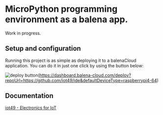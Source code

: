 # MicroPython programming environment as a balena app.

Work in progress.

## Setup and configuration

Running this project is as simple as deploying it to a balenaCloud application. You can do it in just one click by using the button below:

![deploy button](https://balena.io/deploy.svg)(https://dashboard.balena-cloud.com/deploy?repoUrl=https://github.com/iot49/ide&defaultDeviceType=raspberrypi4-64)

## Documentation

[iot49 - Electronics for IoT](https://iot49.org)
